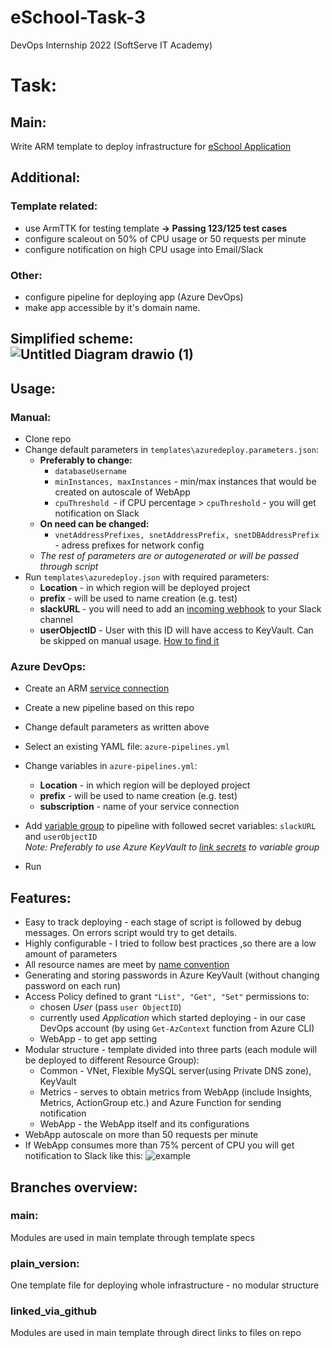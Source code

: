 # eSchool-Task-3

DevOps Internship 2022 (SoftServe IT Academy) <br />

# Task: <br />

## **Main**:

Write ARM template to deploy infrastructure for [eSchool Application](https://github.com/Mit0k/eSchool) <br />

## **Additional**:

### Template related:

- use ArmTTK for testing template **-> Passing 123/125 test cases**
- configure scaleout on 50% of CPU usage or 50 requests per minute
- configure notification on high CPU usage into Email/Slack

### Other:

- configure pipeline for deploying app (Azure DevOps)
- make app accessible by it's domain name.

## Simplified scheme:<br /> ![Untitled Diagram drawio (1)](https://user-images.githubusercontent.com/28260968/168128928-ad9b30fc-f26a-4c05-9358-5643ef314371.png)

## Usage:

### Manual:

- Clone repo
- Change default parameters in `templates\azuredeploy.parameters.json`: <br />
  - **Preferably to change:** <br />
    - `databaseUsername` 
    - `minInstances, maxInstances` - min/max instances that would be created on autoscale of WebApp 
    - `cpuThreshold `- if CPU percentage > `cpuThreshold` - you will get notification on Slack<br />
  - **On need can be changed:**<br />
    - `vnetAddressPrefixes, snetAddressPrefix, snetDBAddressPrefix `- adress prefixes for network config
  - _The rest of parameters are or autogenerated or will be passed through script_
- Run `templates\azuredeploy.json` with required parameters:
  - **Location** - in which region will be deployed project
  - **prefix** - will be used to name creation (e.g. test)
  - **slackURL** - you will need to add an [incoming webhook](https://slack.com/intl/en-au/help/articles/115005265063-Incoming-webhooks-for-Slack) to your Slack channel
  - **userObjectID** - User with this ID will have access to KeyVault. Can be skipped on manual usage. [How to find it](https://docs.microsoft.com/en-us/partner-center/find-ids-and-domain-names)

### Azure DevOps:

- Create an ARM [service connection](https://docs.microsoft.com/en-us/azure/devops/pipelines/library/service-endpoints?view=azure-devops&tabs=yaml)
- Create a new pipeline based on this repo
- Change default parameters as written above
- Select an existing YAML file: `azure-pipelines.yml`
- Change variables in `azure-pipelines.yml`:
  - **Location** - in which region will be deployed project
  - **prefix** - will be used to name creation (e.g. test)
  - **subscription** - name of your service connection
- Add [variable group](https://docs.microsoft.com/en-us/azure/devops/pipelines/library/variable-groups?view=azure-devops&tabs=classic) to pipeline with followed secret variables: `slackURL` and `userObjectID` <br />_Note: Preferably to use Azure KeyVault to [link secrets](https://docs.microsoft.com/en-us/azure/devops/pipelines/library/variable-groups?view=azure-devops&tabs=yaml#link-secrets-from-an-azure-key-vault) to variable group_

- Run

## Features:

- Easy to track deploying - each stage of script is followed by debug messages. On errors script would try to get details.
- Highly configurable - I tried to follow best practices ,so there are a low amount of parameters
- All resource names are meet by [name convention](https://docs.microsoft.com/en-us/azure/cloud-adoption-framework/ready/azure-best-practices/resource-abbreviations)
- Generating and storing passwords in Azure KeyVault (without changing password on each run)
- Access Policy defined to grant `"List", "Get", "Set"` permissions to:
  - chosen _User_ (pass `user ObjectID`)
  - currently used _Application_ which started deploying - in our case DevOps account (by using `Get-AzContext` function from Azure CLI)
  - WebApp - to get app setting
- Modular structure - template divided into three parts (each module will be deployed to different Resource Group):
  - Common - VNet, Flexible MySQL server(using Private DNS zone), KeyVault
  - Metrics - serves to obtain metrics from WebApp (include Insights, Metrics, ActionGroup etc.) and Azure Function for sending notification
  - WebApp - the WebApp itself and its configurations
- WebApp autoscale on more than 50 requests per minute
- If WebApp consumes more than 75% percent of CPU you will get notification to Slack like this: ![example](https://user-images.githubusercontent.com/28260968/169690676-f974af92-daba-477d-bdbc-26ff1e420635.png)

## Branches overview:

### main:

Modules are used in main template through template specs

### plain_version:

One template file for deploying whole infrastructure - no modular structure

### linked_via_github

Modules are used in main template through direct links to files on repo
